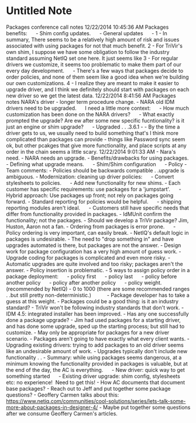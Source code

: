# Untitled Note

Packages conference call notes 12/22/2014 10:45:36 AM
Packages benefits:
     - Shim config updates.
     - General updates
     -
1 - In summary, There seems to be a relatively high amount of risk and issues associated with using packages for not that much benefit.
2 - For TriVir's own shim, I suppose we have some obligation to follow the industry standard assuming NetIQ set one here. It just seems like
3 - For regular drivers we customize, it seems too problematic to make them part of our every day development.
     - There's a few ways that packages decide to order policies, and none of them seem like a good idea when we're building our own customizations.
4 - I realize they are meant to make it easier to upgrade driver, and I think we definitely should start with packages on each new driver so we get the latest data.
12/22/2014 8:41:56 AM
Packages notes
NARA's driver - longer term procedure change.
\- NARA old IDM drivers need to be upgraded.
     I need a little more context:
     - How much customization has been done on the NARA drivers?
     - What exactly prompted the upgrade? Are ew after some new specific fucntionality? is it just an engine or shim upgrade?
     - Upgraded . . .3.6.1 -
\- By the time a driver gets to us, we usually need to build something that's I think more complicated than packages can provide - things like Password sync seem ok, but other pcakges that give more functionality, and place scripts at any order in the chain seems a little scary.
12/22/2014 9:01:33 AM
\- Nara's need.
\- NARA needs an upgrade.
\- Benefits/drawbacks for using packages.
\- Defining what upgrade means.
     - Shim/Shim configuration
     - Policy
\- Team comments:
\- Policies should be backwards compatible . .upgrade is ambiguous.
\- Modernization: cleaning up driver policies:
     - Convert stylesheets to policies.
     - Add new functionality for new shims.
\- Each customer has specific requirements: use packages for a 'jumpstart'.
     - Hybrid approach: Use packages up front; not rely on packages going forward.
\- Standard reporting for policies would be helpful.
     - shipping reporting modules aren't ideal.
     - Customers still have specific needs that differ from functionality provided in packages.
\- IdMUnit confirm the functionality; not the packages.
\- Should we develop a TriVir package? Jim, Huston, Aaron not a fan.
\- Ordering from packages is error prone.
     - Policy ordering is very important, can easily break.
\- NetIQ's default logic in packages is undesirable.
\- The need to "drop something in" and have upgrades automated is there, but packages are not the answer.
\- Design work for package configuration has a very high amount of guess work.
\- Upgrade coding for packages is complicated and even more risky.
\- Automatic upgrades are quite involved and too risky; packages aren't the answer.
\- Policy insertion is problematic.
\- 5 ways to assign policy order in a package deployment:
     - policy first
     - policy last
     - policy before another policy
     - policy after another policy
     - policy weight. (recommended by NetIQ) - 0 to 1000 (there are some recommended ranges . .but still pretty non-deterministic.)
          - Package developer has to take a guess at this weight.
\- Packages could be a good thing: is it an industry standard?
\- TriVir won't be following industry standards that don't work.
\- IDM 4.5: integrated installer has been improved.
\- Has any one successfully done a package upgrade?
\- Jim had used packages for a starting driver, and has done some upgrade, sped up the starting process; but still had to customize.
\- May only be appropriate for packages for a new driver scenario.
\- Packages aren't going to have exactly what every client wants.
\- Upgrading existing drivers: trying to add packages to an old driver seems like an undesirable amount of work.
\- Upgrades typically don't include new functionality . .
\- Summary: while using packages seems dangerous, at a minimum knowing the functionality provided in packages is valuable, but at the end of the day, the AC is everything.
     - New driver: quick way to get something started
     - Existing driver upgrade: shim config, stylesheets etc: no experience!  Need to get this!
\- How AC documents that document base packages?
\- Reach out to Jeff and put together some package questions?
\- Geoffery Carmen talks about this: https://www.netiq.com/communities/cool-solutions/series/lets-talk-some-more-about-packages-in-designer-4/
\- Maybe put together some questions after we consume Geoffery Carmen's articles.
